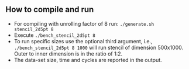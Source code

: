 ## How to compile and run
* For compiling with unrolling factor of 8  run: `./generate.sh stencil_2d5pt 8`
* Execute `./bench_stencil_2d5pt 8`
* To run specific sizes  use the optional third argument, i.e., `./bench_stencil_2d5pt 8 1000` will run
stencil of dimension 500x1000. Outer to inner dimension is in the ratio of 1:2.
* The data-set size, time and cycles are reported in the output.
